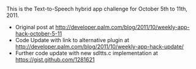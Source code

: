 This is the Text-to-Speech hybrid app challenge for October 5th to 11th, 2011.

* Original post at http://developer.palm.com/blog/2011/10/weekly-app-hack-october-5-11
* Code Update with link to alternative plugin at http://developer.palm.com/blog/2011/10/weekly-app-hack-update/
* Further code update with new sdltts.c implementation at https://gist.github.com/1281621